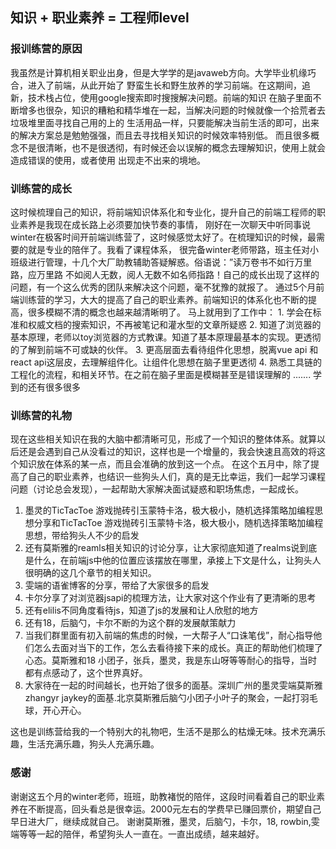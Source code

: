 ## 知识 + 职业素养 = 工程师level

### 报训练营的原因
我虽然是计算机相关职业出身，但是大学学的是javaweb方向。大学毕业机缘巧合，进入了前端，从此开始了
野蛮生长和野生放养的学习前端。在这期间，追新，技术栈占位，使用google搜索即时搜搜解决问题。前端的知识
在脑子里面不断增多也很杂，知识的糟粕和精华堆在一起，当解决问题的时候就像一个拾荒者去垃圾堆里面寻找自己用的上的
生活用品一样，只要能解决当前生活的即可，出来的解决方案总是勉勉强强，而且去寻找相关知识的时候效率特别低。
而且很多概念不是很清晰，也不是很透彻，有时候还会以误解的概念去理解知识，使用上就会造成错误的使用，或者使用
出现走不出来的境地。
### 训练营的成长
这时候梳理自己的知识，将前端知识体系化和专业化，提升自己的前端工程师的职业素养是我现在成长路上必须要加快节奏的事情，
刚好在一次聊天中听同事说winter在极客时间开前端训练营了，这时候感觉太好了。在梳理知识的时候，最需要的就是专业的陪伴了。我看了课程体系，
很完备winter老师带路，班主任对小班级进行管理，十几个大厂助教辅助答疑解惑。俗语说：”读万卷书不如行万里路，应万里路
不如阅人无数，阅人无数不如名师指路！自己的成长出现了这样的问题，有一个这么优秀的团队来解决这个问题，毫不犹豫的就报了。
    通过5个月前端训练营的学习，大大的提高了自己的职业素养。前端知识的体系化也不断的提高，很多模糊不清的概念也越来越清晰明了。
马上就用到了工作中：
    1. 学会在标准和权威文档的搜索知识，不再被笔记和灌水型的文章所疑惑
    2. 知道了浏览器的基本原理，老师以toy浏览器的方式教课。知道了基本原理最基本的实现。更透彻的了解到前端不可或缺的伙伴。
    3. 更高层面去看待组件化思想，脱离vue api 和 react api这层皮，去理解组件化。让组件化思想在脑子里更透彻
    4. 熟悉工具链的工程化的流程，和相关环节。在之前在脑子里面是模糊甚至是错误理解的
    .......
    学到的还有很多很多
### 训练营的礼物
现在这些相关知识在我的大脑中都清晰可见，形成了一个知识的整体体系。就算以后还是会遇到自己从没看过的知识，这样也是一个增量的，我会快速且高效的将这个知识放在体系的某一点，而且会准确的放到这一个点。
在这个五月中，除了提高了自己的职业素养，也结识一些狗头人们，真的是无比幸运，我们一起学习课程问题（讨论总会发现），一起帮助大家解决面试疑惑和职场焦虑，一起成长。
    
 1. 墨灵的TicTacToe 游戏抛砖引玉蒙特卡洛，极大极小，随机选择策略加编程思想分享和TicTacToe 游戏抛砖引玉蒙特卡洛，极大极小，随机选择策略加编程思想，带给狗头人不少的启发
 2. 还有莫斯雅的reamls相关知识的讨论分享，让大家彻底知道了realms说到底是什么，在前端js中他的位置应该摆放在哪里，承接上下文是什么，让狗头人很明确的这几个章节的相关知识。
 3. 雯端的语雀博客的分享，带给了大家很多的启发
 4. 卡尔分享了对浏览器jsapi的梳理方法，让大家对这个作业有了更清晰的思考
 5. 还有elilis不同角度看待js，知道了js的发展和让人欣慰的地方
 6. 还有18，后脑勺，卡尔不断的为这个群的发展献策献力
 7. 当我们群里面有初入前端的焦虑的时候，一大帮子人“口诛笔伐”，耐心指导他们怎么去面对当下的工作，怎么去看待接下来的成长。真正的帮助他们梳理了心态。莫斯雅和18 小团子，张兵，墨灵，我是东山呀等等耐心的指导，当时都有点感动了，这个世界真好。
 8. 大家待在一起的时间越长，也开始了很多的面基。深圳广州的墨灵雯端莫斯雅zhangyr jaykey的面基.北京莫斯雅后脑勺小团子小叶子的聚会，一起打羽毛球，开心开心。

这也是训练营给我的一个特别大的礼物吧，生活不是那么的枯燥无味。技术充满乐趣，生活充满乐趣，狗头人充满乐趣。

### 感谢
谢谢这五个月的winter老师，班班，助教褚悦的陪伴，这段时间看着自己的职业素养在不断提高，回头看总是很幸运。2000元左右的学费早已赚回票价，期望自己
早日进大厂，继续成就自己。
谢谢莫斯雅，墨灵，后脑勺，卡尔，18, rowbin,雯端等等一起的陪伴，希望狗头人一直在。一直出成绩，越来越好。